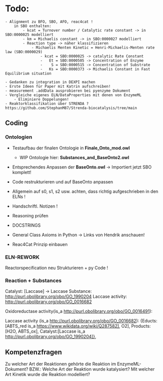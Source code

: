 # Todo:
	- Alignment zu BFO, SBO, AFO, reac4cat !	
		in SBO enthalten:
			- kcat = Turnover number / Catalytic rate constant -> in SBO:0000025 modelliert
			- km = Michaelis constant -> in SBO:0000027 modelliert
			- Reaction type -> näher klassifizieren
				- Michaelis Menten Kinetic = Henri-Michaelis-Menten rate law (SBO:0000029) 
					- kcat = SBO:0000025 -> catalytic Rate Constant
					-	Et = SBO:0000505 -> Concentration of Enzyme
					-	 S = SBO:0000515 -> Concentration of Substrate
					-   Ks = SBO:0000373 -> Michaelis Constant in Fast Equilibrium situation
					
	- Gedanken zu integration in DEXPI machen
	- Erste Ideen für Paper mit Katrin aufschreiben!
	- measurement .addData ausprobieren bei pyenzyme Dokument
	- Vergleiche eigenes ELN/DataProperties mit denen von EnzymeML 
		- Eliminiere Doppelungen!		
	- Reaktorklassifikation über STRENDA ?
	https://github.com/StephanM87/Strenda-biocatalysis/tree/main


## Coding

### Ontologien
- Testaufbau der finalen Ontologie in **Finale_Onto_mod.owl**
	- WIP Ontologie hier: **Substances_and_BaseOnto2.owl**
- Entsprechendes Anpassen der **BaseOnto.owl** -> Importiert jetzt SBO komplett!
- Code restrukturieren und auf BaseOnto anpassen
- Allgemein auf s0, s1, s2 usw. achten, dass richtig aufgeschrieben in den ELNs !
- Handschriftl. Notizen !
- Reasoning prüfen

- DOCSTRINGS

- General Class Axioms in Python -> Links von Hendrik anschauen!
- Reac4Cat Prinzip einbauen

### ELN-REWORK
Reactorspecification neu Strukturieren + py Code !


### Reaction + Substances
Catalyst: [Laccase] -> Laccase Substance: http://purl.obolibrary.org/obo/GO_1990204 Laccase activity: http://purl.obolibrary.org/obo/GO_0016682

Oxidoreductase activity(is_a http://purl.obolibrary.org/obo/GO_0016491):

Laccase activity (is_a http://purl.obolibrary.org/obo/GO_0016682):
		{Educts:[ABTS_red is_a https://www.wikidata.org/wiki/Q287582], O2],
	     Products:[H2O, ABTS_ox],
	     Catalyst:[Laccase is_a http://purl.obolibrary.org/obo/GO_1990204]},
		 
		 
 
## Kompetenzfragen
Zu welcher Art der Reaktionen gehörte die Reaktion im EnzymeML-Dokument? 
BZW.: Welche Art der Reaktion wurde katalysiert?
Mit welcher Art Kinetik wurde die Reaktion modelliert? 


